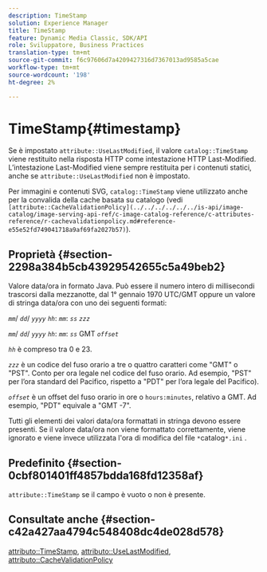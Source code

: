 ```yaml
---
description: TimeStamp
solution: Experience Manager
title: TimeStamp
feature: Dynamic Media Classic, SDK/API
role: Sviluppatore, Business Practices
translation-type: tm+mt
source-git-commit: f6c97606d7a4209427316d7367013ad9585a5cae
workflow-type: tm+mt
source-wordcount: '198'
ht-degree: 2%

---
```



# TimeStamp{#timestamp}

Se è impostato `attribute::UseLastModified`, il valore `catalog::TimeStamp` viene restituito nella risposta HTTP come intestazione HTTP Last-Modified. L’intestazione Last-Modified viene sempre restituita per i contenuti statici, anche se `attribute::UseLastModified` non è impostato.

Per immagini e contenuti SVG, `catalog::TimeStamp` viene utilizzato anche per la convalida della cache basata su catalogo (vedi ` [attribute::CacheValidationPolicy](../../../../../../is-api/image-catalog/image-serving-api-ref/c-image-catalog-reference/c-attributes-reference/r-cachevalidationpolicy.md#reference-e55e52fd749041718a9af69fa2027b57)`).

## Proprietà {#section-2298a384b5cb43929542655c5a49beb2}

Valore data/ora in formato Java. Può essere il numero intero di millisecondi trascorsi dalla mezzanotte, dal 1° gennaio 1970 UTC/GMT oppure un valore di stringa data/ora con uno dei seguenti formati:

*`mm`*/  *`dd`*/  *`yyyy`* *`hh`*:  *`mm`*:  *`ss`* *`zzz`*

*`mm`*/  *`dd`*/  *`yyyy`* *`hh`*:  *`mm`*:  *`ss`* GMT  *`offset`*

*`hh`* è compreso tra 0 e 23.

*`zzz`* è un codice del fuso orario a tre o quattro caratteri come &quot;GMT&quot; o &quot;PST&quot;. Conto per ora legale nel codice del fuso orario. Ad esempio, &quot;PST&quot; per l’ora standard del Pacifico, rispetto a &quot;PDT&quot; per l’ora legale del Pacifico).

*`offset`* è un offset del fuso orario in ore o  `hours:minutes`, relativo a GMT. Ad esempio, &quot;PDT&quot; equivale a &quot;GMT -7&quot;.

Tutti gli elementi dei valori data/ora formattati in stringa devono essere presenti. Se il valore data/ora non viene formattato correttamente, viene ignorato e viene invece utilizzata l&#39;ora di modifica del file `*`catalog`*.ini` .

## Predefinito {#section-0cbf801401ff4857bdda168fd12358af}

`attribute::TimeStamp` se il campo è vuoto o non è presente.

## Consultate anche {#section-c42a427aa4794c548408dc4de028d578}

[attributo::TimeStamp](../../../../../../is-api/image-catalog/image-serving-api-ref/c-image-catalog-reference/c-attributes-reference/r-timestamp.md#reference-4213c599a64942ee8cb9d80696b08296),  [attributo::UseLastModified](../../../../../../is-api/image-catalog/image-serving-api-ref/c-image-catalog-reference/c-attributes-reference/r-uselastmodified.md#reference-73ecc421e6864a38aec5a4775f06b8e8),  [attributo::CacheValidationPolicy](../../../../../../is-api/image-catalog/image-serving-api-ref/c-image-catalog-reference/c-attributes-reference/r-cachevalidationpolicy.md#reference-e55e52fd749041718a9af69fa2027b57)
